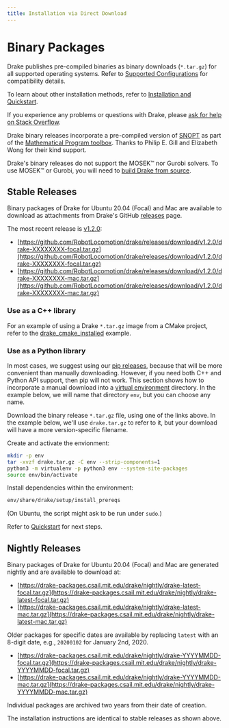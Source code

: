 ```yaml
---
title: Installation via Direct Download
---
```


# Binary Packages

Drake publishes pre-compiled binaries as binary downloads (``*.tar.gz``)
for all supported operating systems.  Refer to
[Supported Configurations](/installation.html#supported-configurations)
for compatibility details.

To learn about other installation methods, refer to
[Installation and Quickstart](/installation.html).

If you experience any problems or questions with Drake, please
[ask for help on Stack Overflow](/getting_help.html).

Drake binary releases incorporate a pre-compiled version of
[SNOPT](https://ccom.ucsd.edu/~optimizers/solvers/snopt/) as part of the
[Mathematical Program toolbox](https://drake.mit.edu/doxygen_cxx/group__solvers.html).
Thanks to Philip E. Gill and Elizabeth Wong for their kind support.

Drake's binary releases do not support the MOSEK™ nor Gurobi solvers. To use
MOSEK™ or Gurobi, you will need to [build Drake from source](/from_source.html).

## Stable Releases

Binary packages of Drake for Ubuntu 20.04 (Focal) and
Mac are available to download as attachments from Drake's GitHub
[releases](https://github.com/RobotLocomotion/drake/releases) page.

The most recent release is
[v1.2.0](https://github.com/RobotLocomotion/drake/releases/tag/v1.2.0):

* [https://github.com/RobotLocomotion/drake/releases/download/v1.2.0/drake-XXXXXXXX-focal.tar.gz](https://github.com/RobotLocomotion/drake/releases/download/v1.2.0/drake-XXXXXXXX-focal.tar.gz)
* [https://github.com/RobotLocomotion/drake/releases/download/v1.2.0/drake-XXXXXXXX-mac.tar.gz](https://github.com/RobotLocomotion/drake/releases/download/v1.2.0/drake-XXXXXXXX-mac.tar.gz)

### Use as a C++ library

For an example of using a Drake ``*.tar.gz`` image from a CMake project, refer
to the
[drake_cmake_installed](https://github.com/RobotLocomotion/drake-external-examples/tree/main/drake_cmake_installed)
example.

### Use as a Python library

In most cases, we suggest using our [pip releases](/pip.html), because that
will be more convenient than manually downloading.  However, if you need both
C++ and Python API support, then pip will not work.  This section shows
how to incorporate a manual download into a
[virtual environment](https://packaging.python.org/guides/installing-using-pip-and-virtual-environments/#creating-a-virtual-environment)
directory.  In the example below, we will name that directory ``env``, but you
can choose any name.

Download the binary release ``*.tar.gz`` file, using one of the links above.
In the example below, we'll use ``drake.tar.gz`` to refer to it, but your
download will have a more version-specific filename.

Create and activate the envionment:

```bash
mkdir -p env
tar -xvzf drake.tar.gz -C env --strip-components=1
python3 -m virtualenv -p python3 env --system-site-packages
source env/bin/activate
```

Install dependencies within the environment:

```bash
env/share/drake/setup/install_prereqs
````

(On Ubuntu, the script might ask to be run under ``sudo``.)

Refer to [Quickstart](/installation.html#quickstart) for next steps.

## Nightly Releases

Binary packages of Drake for Ubuntu 20.04 (Focal) and
Mac are generated nightly and are available to download at:

* [https://drake-packages.csail.mit.edu/drake/nightly/drake-latest-focal.tar.gz](https://drake-packages.csail.mit.edu/drake/nightly/drake-latest-focal.tar.gz)
* [https://drake-packages.csail.mit.edu/drake/nightly/drake-latest-mac.tar.gz](https://drake-packages.csail.mit.edu/drake/nightly/drake-latest-mac.tar.gz)

Older packages for specific dates are available by replacing ``latest`` with an
8-digit date, e.g., ``20200102`` for January 2nd, 2020.

* [https://drake-packages.csail.mit.edu/drake/nightly/drake-YYYYMMDD-focal.tar.gz](https://drake-packages.csail.mit.edu/drake/nightly/drake-YYYYMMDD-focal.tar.gz)
* [https://drake-packages.csail.mit.edu/drake/nightly/drake-YYYYMMDD-mac.tar.gz](https://drake-packages.csail.mit.edu/drake/nightly/drake-YYYYMMDD-mac.tar.gz)

Individual packages are archived two years from their date of creation.

The installation instructions are identical to stable releases as shown above.
